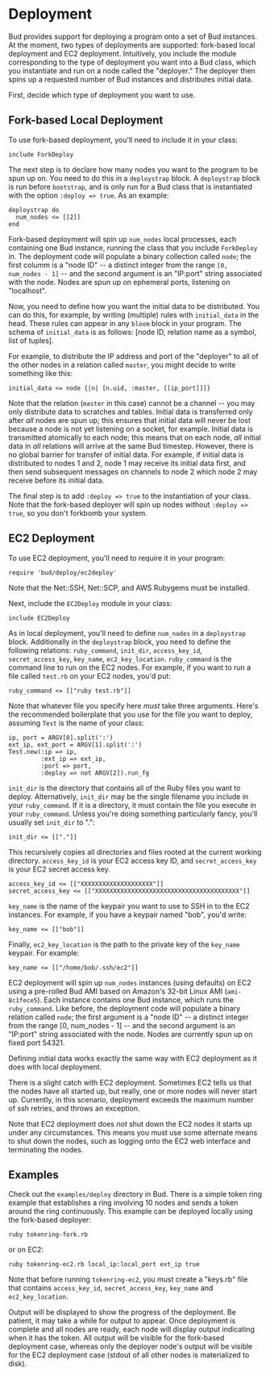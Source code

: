 # Deployment

Bud provides support for deploying a program onto a set of Bud instances.  At the moment, two types of deployments are supported: fork-based local deployment and EC2 deployment.  Intuitively, you include the module corresponding to the type of deployment you want into a Bud class, which you instantiate and run on a node called the "deployer."  The deployer then spins up a requested number of Bud instances and distributes initial data.

First, decide which type of deployment you want to use.

## Fork-based Local Deployment

To use fork-based deployment, you'll need to include it in your class:

    include ForkDeploy

The next step is to declare how many nodes you want to the program to be spun up on.  You need to do this in a `deploystrap` block.  A `deploystrap` block is run before `bootstrap`, and is only run for a Bud class that is instantiated with the option `:deploy => true`.  As an example:

    deploystrap do
      num_nodes <= [[2]]
    end

Fork-based deployment will spin up `num_nodes` local processes, each containing one Bud instance, running the class that you include `ForkDeploy` in.  The deployment code will populate a binary collection called `node`; the first columm is a "node ID" -- a distinct integer from the range `[0, num_nodes - 1]` -- and the second argument is an "IP:port" string associated with the node.  Nodes are spun up on ephemeral ports, listening on "localhost".

Now, you need to define how you want the initial data to be distributed.  You can do this, for example, by writing (multiple) rules with `initial_data` in the head.  These rules can appear in any `bloom` block in your program. The schema of `initial_data` is as follows: [node ID, relation name as a symbol, list of tuples].

For example, to distribute the IP address and port of the "deployer" to all of the other nodes in a relation called `master`, you might decide to write something like this:

    initial_data <= node {|n| [n.uid, :master, [[ip_port]]]}

Note that the relation (`master` in this case) cannot be a channel -- you may only distribute data to scratches and tables.  Initial data is transferred only after _all_ nodes are spun up; this ensures that initial data will never be lost because a node is not yet listening on a socket, for example.  Initial data is transmitted atomically to each node; this means that on each node, _all_ initial data in _all_ relations will arrive at the same Bud timestep.  However, there is no global barrier for transfer of initial data.  For example, if initial data is distributed to nodes 1 and 2, node 1 may receive its initial data first, and then send subsequent messages on channels to node 2 which node 2 may receive before its initial data.

The final step is to add `:deploy => true` to the instantiation of your class.  Note that the fork-based deployer will spin up nodes without `:deploy => true`, so you don't forkbomb your system.


## EC2 Deployment

To use EC2 deployment, you'll need to require it in your program:

    require 'bud/deploy/ec2deploy'

Note that the Net::SSH, Net::SCP, and AWS Rubygems must be installed.

Next, include the `EC2Deploy` module in your class:

    include EC2Deploy

As in local deployment, you'll need to define `num_nodes` in a `deploystrap` block.  Additionally in the `deploystrap` block, you need to define the following relations: `ruby_command`, `init_dir`, `access_key_id`, `secret_access_key`, `key_name`, `ec2_key_location`.  `ruby_command` is the command line to run on the EC2 nodes.  For example, if you want to run a file called `test.rb` on your EC2 nodes, you'd put:

    ruby_command <= [["ruby test.rb"]]

Note that whatever file you specify here _must_ take three arguments.  Here's the recommended boilerplate that you use for the file you want to deploy, assuming `Test` is the name of your class:

    ip, port = ARGV[0].split(':')
    ext_ip, ext_port = ARGV[1].split(':')
    Test.new(:ip => ip,
             :ext_ip => ext_ip,
             :port => port,
             :deploy => not ARGV[2]).run_fg

`init_dir` is the directory that contains all of the Ruby files you want to deploy.  Alternatively, `init_dir` may be the single filename you include in your `ruby_command`.  If it is a directory, it must contain the file you execute in your `ruby_command`.  Unless you're doing something particularly fancy, you'll usually set `init_dir` to ".":

    init_dir <= [["."]]

This recursively copies all directories and files rooted at the current working directory.  `access_key_id` is your EC2 access key ID, and `secret_access_key` is your EC2 secret access key.

    access_key_id <= [["XXXXXXXXXXXXXXXXXXXX"]]
    secret_access_key <= [["XXXXXXXXXXXXXXXXXXXXXXXXXXXXXXXXXXXXXXXX"]]

`key_name` is the name of the keypair you want to use to SSH in to the EC2 instances.  For example, if you have a keypair named "bob", you'd write:

    key_name <= [["bob"]]

Finally, `ec2_key_location` is the path to the private key of the `key_name` keypair.  For example:

    key_name <= [["/home/bob/.ssh/ec2"]]

EC2 deployment will spin up `num_nodes` instances (using defaults) on EC2 using a pre-rolled Bud AMI based on Amazon's 32-bit Linux AMI (`ami-8c1fece5`).  Each instance contains one Bud instance, which runs the `ruby_command`.  Like before, the deployment code will populate a binary relation called `node`; the first argument is a "node ID" -- a distinct integer from the range [0, num_nodes - 1] -- and the second argument is an "IP:port" string associated with the node.  Nodes are currently spun up on fixed port 54321.

Defining initial data works exactly the same way with EC2 deployment as it does with local deployment.

There is a slight catch with EC2 deployment.  Sometimes EC2 tells us that the nodes have all started up, but really, one or more nodes will never start up.  Currently, in this scenario, deployment exceeds the maximum number of ssh retries, and throws an exception.

Note that EC2 deployment does *not* shut down the EC2 nodes it starts up under any circumstances.  This means you must use some alternate means to shut down the nodes, such as logging onto the EC2 web interface and terminating the nodes.

## Examples

Check out the `examples/deploy` directory in Bud.  There is a simple token ring example that establishes a ring involving 10 nodes and sends a token around the ring continuously.  This example can be deployed locally using the fork-based deployer:

    ruby tokenring-fork.rb

or on EC2:

    ruby tokenring-ec2.rb local_ip:local_port ext_ip true

Note that before running `tokenring-ec2`, you must create a "keys.rb" file that contains `access_key_id`, `secret_access_key`, `key_name` and `ec2_key_location`.

Output will be displayed to show the progress of the deployment.  Be patient, it may take a while for output to appear.  Once deployment is complete and all nodes are ready, each node will display output indicating when it has the token.  All output will be visible for the fork-based deployment case, whereas only the deployer node's output will be visible for the EC2 deployment case (stdout of all other nodes is materialized to disk).